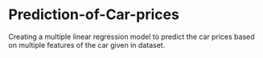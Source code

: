 # Prediction-of-Car-prices
Creating a multiple linear regression model to predict the car prices based on multiple features of the car given in dataset.

